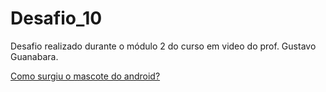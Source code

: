 # Desafio_10
Desafio realizado durante o módulo 2 do curso em video do prof. Gustavo Guanabara.

<a href="https://alexandre-henrique-04.github.io/Desafio_10/" target="_self" rel="external">Como surgiu o mascote do android?</a>
